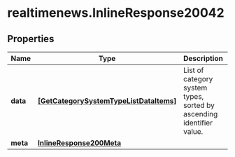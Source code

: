 # realtimenews.InlineResponse20042

## Properties

Name | Type | Description | Notes
------------ | ------------- | ------------- | -------------
**data** | [**[GetCategorySystemTypeListDataItems]**](GetCategorySystemTypeListDataItems.md) | List of category system types, sorted by ascending identifier value. | [optional] 
**meta** | [**InlineResponse200Meta**](InlineResponse200Meta.md) |  | [optional] 


